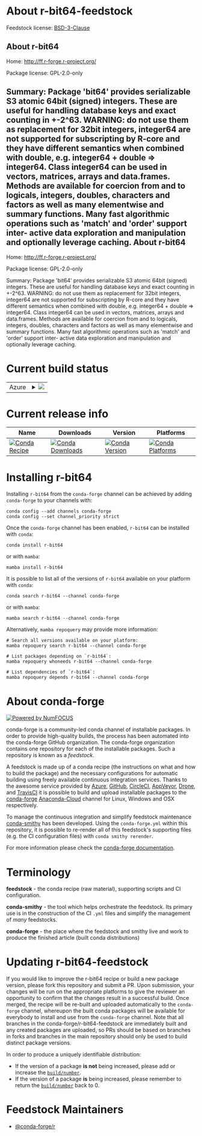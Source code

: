 About r-bit64-feedstock
=======================

Feedstock license: [BSD-3-Clause](https://github.com/conda-forge/r-bit64-feedstock/blob/main/LICENSE.txt)

About r-bit64
-------------

Home: http://ff.r-forge.r-project.org/

Package license: GPL-2.0-only

Summary:  Package 'bit64' provides serializable S3 atomic 64bit (signed) integers.  These are useful for handling database keys and exact counting in +-2^63. WARNING: do not use them as replacement for 32bit integers, integer64 are not supported for subscripting by R-core and they have different semantics when  combined with double, e.g. integer64 + double => integer64.  Class integer64 can be used in vectors, matrices, arrays and data.frames.  Methods are available for coercion from and to logicals, integers, doubles,  characters and factors as well as many elementwise and summary functions.  Many fast algorithmic operations such as 'match' and 'order' support inter- active data exploration and manipulation and optionally leverage caching.
About r-bit64
-------------

Home: http://ff.r-forge.r-project.org/

Package license: GPL-2.0-only

Summary:  Package 'bit64' provides serializable S3 atomic 64bit (signed) integers.  These are useful for handling database keys and exact counting in +-2^63. WARNING: do not use them as replacement for 32bit integers, integer64 are not supported for subscripting by R-core and they have different semantics when  combined with double, e.g. integer64 + double => integer64.  Class integer64 can be used in vectors, matrices, arrays and data.frames.  Methods are available for coercion from and to logicals, integers, doubles,  characters and factors as well as many elementwise and summary functions.  Many fast algorithmic operations such as 'match' and 'order' support inter- active data exploration and manipulation and optionally leverage caching.

Current build status
====================


<table>
    
  <tr>
    <td>Azure</td>
    <td>
      <details>
        <summary>
          <a href="https://dev.azure.com/conda-forge/feedstock-builds/_build/latest?definitionId=1004&branchName=main">
            <img src="https://dev.azure.com/conda-forge/feedstock-builds/_apis/build/status/r-bit64-feedstock?branchName=main">
          </a>
        </summary>
        <table>
          <thead><tr><th>Variant</th><th>Status</th></tr></thead>
          <tbody><tr>
              <td>linux_64_r_base4.2</td>
              <td>
                <a href="https://dev.azure.com/conda-forge/feedstock-builds/_build/latest?definitionId=1004&branchName=main">
                  <img src="https://dev.azure.com/conda-forge/feedstock-builds/_apis/build/status/r-bit64-feedstock?branchName=main&jobName=linux&configuration=linux%20linux_64_r_base4.2" alt="variant">
                </a>
              </td>
            </tr><tr>
              <td>linux_64_r_base4.3</td>
              <td>
                <a href="https://dev.azure.com/conda-forge/feedstock-builds/_build/latest?definitionId=1004&branchName=main">
                  <img src="https://dev.azure.com/conda-forge/feedstock-builds/_apis/build/status/r-bit64-feedstock?branchName=main&jobName=linux&configuration=linux%20linux_64_r_base4.3" alt="variant">
                </a>
              </td>
            </tr><tr>
              <td>linux_aarch64_r_base4.2</td>
              <td>
                <a href="https://dev.azure.com/conda-forge/feedstock-builds/_build/latest?definitionId=1004&branchName=main">
                  <img src="https://dev.azure.com/conda-forge/feedstock-builds/_apis/build/status/r-bit64-feedstock?branchName=main&jobName=linux&configuration=linux%20linux_aarch64_r_base4.2" alt="variant">
                </a>
              </td>
            </tr><tr>
              <td>linux_aarch64_r_base4.3</td>
              <td>
                <a href="https://dev.azure.com/conda-forge/feedstock-builds/_build/latest?definitionId=1004&branchName=main">
                  <img src="https://dev.azure.com/conda-forge/feedstock-builds/_apis/build/status/r-bit64-feedstock?branchName=main&jobName=linux&configuration=linux%20linux_aarch64_r_base4.3" alt="variant">
                </a>
              </td>
            </tr><tr>
              <td>linux_ppc64le_r_base4.2</td>
              <td>
                <a href="https://dev.azure.com/conda-forge/feedstock-builds/_build/latest?definitionId=1004&branchName=main">
                  <img src="https://dev.azure.com/conda-forge/feedstock-builds/_apis/build/status/r-bit64-feedstock?branchName=main&jobName=linux&configuration=linux%20linux_ppc64le_r_base4.2" alt="variant">
                </a>
              </td>
            </tr><tr>
              <td>linux_ppc64le_r_base4.3</td>
              <td>
                <a href="https://dev.azure.com/conda-forge/feedstock-builds/_build/latest?definitionId=1004&branchName=main">
                  <img src="https://dev.azure.com/conda-forge/feedstock-builds/_apis/build/status/r-bit64-feedstock?branchName=main&jobName=linux&configuration=linux%20linux_ppc64le_r_base4.3" alt="variant">
                </a>
              </td>
            </tr><tr>
              <td>osx_64_r_base4.2</td>
              <td>
                <a href="https://dev.azure.com/conda-forge/feedstock-builds/_build/latest?definitionId=1004&branchName=main">
                  <img src="https://dev.azure.com/conda-forge/feedstock-builds/_apis/build/status/r-bit64-feedstock?branchName=main&jobName=osx&configuration=osx%20osx_64_r_base4.2" alt="variant">
                </a>
              </td>
            </tr><tr>
              <td>osx_64_r_base4.3</td>
              <td>
                <a href="https://dev.azure.com/conda-forge/feedstock-builds/_build/latest?definitionId=1004&branchName=main">
                  <img src="https://dev.azure.com/conda-forge/feedstock-builds/_apis/build/status/r-bit64-feedstock?branchName=main&jobName=osx&configuration=osx%20osx_64_r_base4.3" alt="variant">
                </a>
              </td>
            </tr><tr>
              <td>osx_arm64_r_base4.2</td>
              <td>
                <a href="https://dev.azure.com/conda-forge/feedstock-builds/_build/latest?definitionId=1004&branchName=main">
                  <img src="https://dev.azure.com/conda-forge/feedstock-builds/_apis/build/status/r-bit64-feedstock?branchName=main&jobName=osx&configuration=osx%20osx_arm64_r_base4.2" alt="variant">
                </a>
              </td>
            </tr><tr>
              <td>osx_arm64_r_base4.3</td>
              <td>
                <a href="https://dev.azure.com/conda-forge/feedstock-builds/_build/latest?definitionId=1004&branchName=main">
                  <img src="https://dev.azure.com/conda-forge/feedstock-builds/_apis/build/status/r-bit64-feedstock?branchName=main&jobName=osx&configuration=osx%20osx_arm64_r_base4.3" alt="variant">
                </a>
              </td>
            </tr><tr>
              <td>win_64</td>
              <td>
                <a href="https://dev.azure.com/conda-forge/feedstock-builds/_build/latest?definitionId=1004&branchName=main">
                  <img src="https://dev.azure.com/conda-forge/feedstock-builds/_apis/build/status/r-bit64-feedstock?branchName=main&jobName=win&configuration=win%20win_64_" alt="variant">
                </a>
              </td>
            </tr>
          </tbody>
        </table>
      </details>
    </td>
  </tr>
</table>

Current release info
====================

| Name | Downloads | Version | Platforms |
| --- | --- | --- | --- |
| [![Conda Recipe](https://img.shields.io/badge/recipe-r--bit64-green.svg)](https://anaconda.org/conda-forge/r-bit64) | [![Conda Downloads](https://img.shields.io/conda/dn/conda-forge/r-bit64.svg)](https://anaconda.org/conda-forge/r-bit64) | [![Conda Version](https://img.shields.io/conda/vn/conda-forge/r-bit64.svg)](https://anaconda.org/conda-forge/r-bit64) | [![Conda Platforms](https://img.shields.io/conda/pn/conda-forge/r-bit64.svg)](https://anaconda.org/conda-forge/r-bit64) |

Installing r-bit64
==================

Installing `r-bit64` from the `conda-forge` channel can be achieved by adding `conda-forge` to your channels with:

```
conda config --add channels conda-forge
conda config --set channel_priority strict
```

Once the `conda-forge` channel has been enabled, `r-bit64` can be installed with `conda`:

```
conda install r-bit64
```

or with `mamba`:

```
mamba install r-bit64
```

It is possible to list all of the versions of `r-bit64` available on your platform with `conda`:

```
conda search r-bit64 --channel conda-forge
```

or with `mamba`:

```
mamba search r-bit64 --channel conda-forge
```

Alternatively, `mamba repoquery` may provide more information:

```
# Search all versions available on your platform:
mamba repoquery search r-bit64 --channel conda-forge

# List packages depending on `r-bit64`:
mamba repoquery whoneeds r-bit64 --channel conda-forge

# List dependencies of `r-bit64`:
mamba repoquery depends r-bit64 --channel conda-forge
```


About conda-forge
=================

[![Powered by
NumFOCUS](https://img.shields.io/badge/powered%20by-NumFOCUS-orange.svg?style=flat&colorA=E1523D&colorB=007D8A)](https://numfocus.org)

conda-forge is a community-led conda channel of installable packages.
In order to provide high-quality builds, the process has been automated into the
conda-forge GitHub organization. The conda-forge organization contains one repository
for each of the installable packages. Such a repository is known as a *feedstock*.

A feedstock is made up of a conda recipe (the instructions on what and how to build
the package) and the necessary configurations for automatic building using freely
available continuous integration services. Thanks to the awesome service provided by
[Azure](https://azure.microsoft.com/en-us/services/devops/), [GitHub](https://github.com/),
[CircleCI](https://circleci.com/), [AppVeyor](https://www.appveyor.com/),
[Drone](https://cloud.drone.io/welcome), and [TravisCI](https://travis-ci.com/)
it is possible to build and upload installable packages to the
[conda-forge](https://anaconda.org/conda-forge) [Anaconda-Cloud](https://anaconda.org/)
channel for Linux, Windows and OSX respectively.

To manage the continuous integration and simplify feedstock maintenance
[conda-smithy](https://github.com/conda-forge/conda-smithy) has been developed.
Using the ``conda-forge.yml`` within this repository, it is possible to re-render all of
this feedstock's supporting files (e.g. the CI configuration files) with ``conda smithy rerender``.

For more information please check the [conda-forge documentation](https://conda-forge.org/docs/).

Terminology
===========

**feedstock** - the conda recipe (raw material), supporting scripts and CI configuration.

**conda-smithy** - the tool which helps orchestrate the feedstock.
                   Its primary use is in the construction of the CI ``.yml`` files
                   and simplify the management of *many* feedstocks.

**conda-forge** - the place where the feedstock and smithy live and work to
                  produce the finished article (built conda distributions)


Updating r-bit64-feedstock
==========================

If you would like to improve the r-bit64 recipe or build a new
package version, please fork this repository and submit a PR. Upon submission,
your changes will be run on the appropriate platforms to give the reviewer an
opportunity to confirm that the changes result in a successful build. Once
merged, the recipe will be re-built and uploaded automatically to the
`conda-forge` channel, whereupon the built conda packages will be available for
everybody to install and use from the `conda-forge` channel.
Note that all branches in the conda-forge/r-bit64-feedstock are
immediately built and any created packages are uploaded, so PRs should be based
on branches in forks and branches in the main repository should only be used to
build distinct package versions.

In order to produce a uniquely identifiable distribution:
 * If the version of a package **is not** being increased, please add or increase
   the [``build/number``](https://docs.conda.io/projects/conda-build/en/latest/resources/define-metadata.html#build-number-and-string).
 * If the version of a package **is** being increased, please remember to return
   the [``build/number``](https://docs.conda.io/projects/conda-build/en/latest/resources/define-metadata.html#build-number-and-string)
   back to 0.

Feedstock Maintainers
=====================

* [@conda-forge/r](https://github.com/conda-forge/r/)

